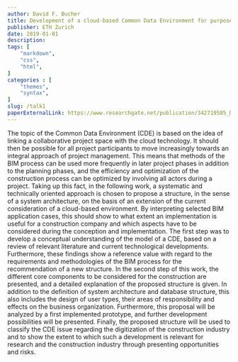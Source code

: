 ```yaml
---
author: David F. Bucher
title: Development of a cloud-based Common Data Environment for purposes of a construction company
publisher: ETH Zurich
date: 2019-01-01
description:
tags: [
    "markdown",
    "css",
    "html",
]
categories : [
    "themes",
    "syntax",
]
slug: /talk1
paperExternalLink: https://www.researchgate.net/publication/342719585_Development_of_a_cloud-based_Common_Data_Environment_for_purposes_of_a_construction_company
---
```


The topic of the Common Data Environment (CDE) is based on the idea of linking a collaborative project space with the cloud technology. It should then be possible for all project participants to move increasingly towards an integral approach of project management. This means that methods of the BIM process can be used more frequently in later project phases in addition to the planning phases, and the efficiency and optimization of the construction process can be optimized by involving all actors during a project. Taking up this fact, in the following work, a systematic and technically oriented approach is chosen to propose a structure, in the sense of a system architecture, on the basis of an extension of the current consideration of a cloud-based environment. By interpreting selected BIM application cases, this should show to what extent an implementation is useful for a construction company and which aspects have to be considered during the conception and implementation. The first step was to develop a conceptual understanding of the model of a CDE, based on a review of relevant literature and current technological developments. Furthermore, these findings show a reference value with regard to the requirements and methodologies of the BIM process for the recommendation of a new structure. In the second step of this work, the different core components to be considered for the construction are presented, and a detailed explanation of the proposed structure is given. In addition to the definition of system architecture and database structure, this also includes the design of user types, their areas of responsibility and effects on the business organization. Furthermore, this proposal will be analyzed by a first implemented prototype, and further development possibilities will be presented. Finally, the proposed structure will be used to classify the CDE issue regarding the digitization of the construction industry and to show the extent to which such a development is relevant for research and the construction industry through presenting opportunities and risks.